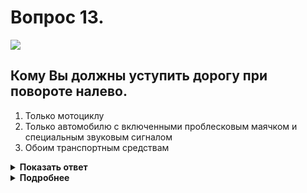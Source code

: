 # Вопрос 13.

![](https://s.drom.ru/i24227/pdd/tickets/2016/1542608721.jpg)

## Кому Вы должны уступить дорогу при повороте налево.

1. Только мотоциклу
2. Только автомобилю с включенными проблесковым маячком и специальным звуковым сигналом
3. Обоим транспортным средствам

<details>
<summary><b>Показать ответ</b></summary>
Правильный ответ: 3
</details>
<details>
<summary><b>Подробнее</b></summary>
Перекрёсток регулируемый. Знаки приоритета «не работают». Первым на красный сигнал светофора выезжает на перекрёсток «оперативник» (от сигналов светофора он имеет право отступать) с включенными проблесковым маячком и специальным звуковым сигналом, которому остальные обязаны обеспечить беспрепятственный проезд. При повороте налево Вы уступаете дорогу мотоциклисту, движущемуся прямо со стороны встречного направления. Проезжаете перекрёсток последним, уступая обоим транспортным средствам.
(Пункты 3.1, 3.2, 13.3, 13.4 ПДД)
</details>